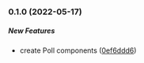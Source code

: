 ### 0.1.0 (2022-05-17)

##### New Features

*  create Poll components ([0ef6ddd6](https://github.com/Smile-SA/slidev-component-oager/commit/0ef6ddd6e879ace7e28ed0f8b225680ac91ec16e))

